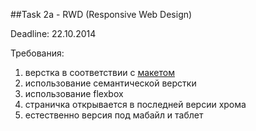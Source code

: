 ##Task 2a - RWD (Responsive Web Design)

Deadline: 22.10.2014

Требования:

1. верстка в соответствии с [макетом](http://rolling-scopes.github.io/front-end-course/tasks/task2a.png)
2. использование семантической верстки
3. использование flexbox
4. страничка открывается в последней версии хрома
5. естественно версия под мабайл и таблет
